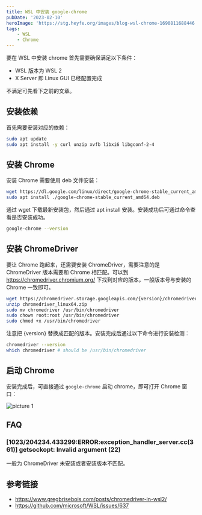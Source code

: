 ```yaml
---
title: WSL 中安装 google-chrome
pubDate: '2023-02-10'
heroImage: 'https://stg.heyfe.org/images/blog-wsl-chrome-1690811688446.png'
tags:
    - WSL
    - Chrome
---
```


要在 WSL 中安装 chrome 首先需要确保满足以下条件：

-   WSL 版本为 WSL 2
-   X Server 即 Linux GUI 已经配置完成

不满足可先看下之前的文章。

## 安装依赖

首先需要安装对应的依赖：

```bash
sudo apt update
sudo apt install -y curl unzip xvfb libxi6 libgconf-2-4
```

## 安装 Chrome

安装 Chrome 需要使用 deb 文件安装：

```bash
wget https://dl.google.com/linux/direct/google-chrome-stable_current_amd64.deb
sudo apt install ./google-chrome-stable_current_amd64.deb
```

通过 wget 下载最新安装包，然后通过 apt install 安装。安装成功后可通过命令查看是否安装成功。

```bash
google-chrome --version
```

## 安装 ChromeDriver

要让 Chrome 跑起来，还需要安装 ChromeDriver，需要注意的是 ChromeDriver 版本需要和 Chrome 相匹配。可以到 https://chromedriver.chromium.org/ 下找到对应的版本，一般版本号与安装的 Chrome 一致即可。

```bash
wget https://chromedriver.storage.googleapis.com/{version}/chromedriver_linux64.zip
unzip chromedriver_linux64.zip
sudo mv chromedriver /usr/bin/chromedriver
sudo chown root:root /usr/bin/chromedriver
sudo chmod +x /usr/bin/chromedriver
```

注意把 {version} 替换成匹配的版本。安装完成后通过以下命令进行安装检测：

```bash
chromedriver --version
which chromedriver # should be /usr/bin/chromedriver
```

## 启动 Chrome

安装完成后，可直接通过 `google-chrome` 启动 chrome，即可打开 Chrome 窗口：

![picture 1](https://stg.heyfe.org/images/blog-wsl-chrome-38.png)

## FAQ

### [1023/204234.433299:ERROR:exception_handler_server.cc(361)] getsockopt: Invalid argument (22)

一般为 ChromeDriver 未安装或者安装版本不匹配。

## 参考链接

-   https://www.gregbrisebois.com/posts/chromedriver-in-wsl2/
-   https://github.com/microsoft/WSL/issues/637